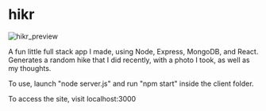 # hikr

![hikr_preview](hikr_preview.gif)

A fun little full stack app I made, using Node, Express, MongoDB, and React. Generates a random hike that I did recently, with a photo I took, as well as my thoughts.

To use, launch "node server.js" and run "npm start" inside the client folder.

To access the site, visit localhost:3000
